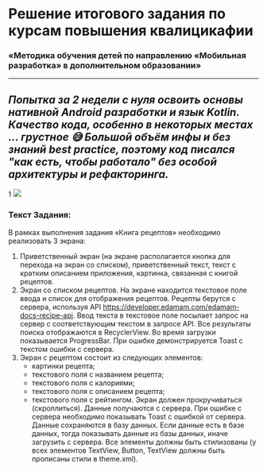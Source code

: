 # Решение итогового задания по курсам повышения квалицикафии
### «Методика обучения детей по направлению «Мобильная разработка» в дополнительном образовании»
---
_Попытка за 2 недели с нуля освоить основы нативной Android разработки и язык Kotlin.
Качество кода, особенно в некоторых местах ... грустное 😅 
Большой объём инфы и без знаний best practice, поэтому код писался "как есть, чтобы работало" 
без особой архитектуры и рефакторинга._
---

1 ![](intro.gif)


### Текст Задания:
В рамках выполнения задания «Книга рецептов» необходимо реализовать 3 экрана:
1. Приветственный экран (на экране располагается кнопка для перехода на
   экран со списком), приветственный текст, текст с кратким описанием
   приложения, картинка, связанная с книгой рецептов.
2. Экран со списком рецептов. На экране находится текстовое поле ввода и
   список для отображения рецептов. Рецепты берутся с сервера, используя API
   https://developer.edamam.com/edamam-docs-recipe-api. Ввод текста в
   текстовое поле посылает запрос на сервер с соответствующим текстом в
   запросе API. Все результаты поиска отображаются в RecyclerView. Во время
   загрузки показывается ProgressBar. При ошибке демонстрируется Toast с
   текстом ошибки с сервера.
3. Экран с рецептом состоит из следующих элементов:
   - картинки рецепта;
   - текстового поля с названием рецепта;
   - текстового поля с калориями;
   - текстового поля с описанием рецепта;
   - текстового поля с рейтингом.
   Экран должен прокручиваться (скроллиться). Данные получаются с сервера. При
   ошибке с сервера необходимо показывать Toast с ошибкой от сервера. Данные
   сохраняются в базу данных. Если данные есть в базе данных, тогда показывать
   данные из базы данных, иначе загрузить с сервера.
   Все элементы должны быть стилизованы (у всех элементов TextView, Button,
   TextView должны быть прописаны стили в theme.xml).
